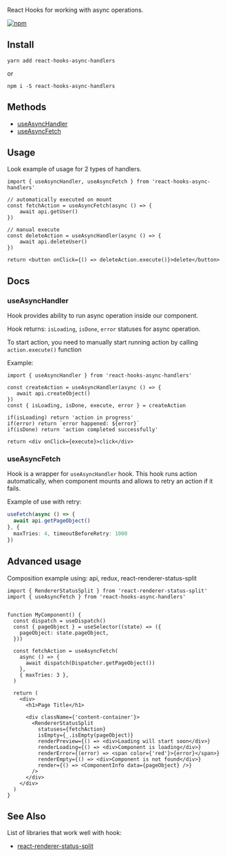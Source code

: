 
React Hooks for working with async operations.

[![npm](https://img.shields.io/npm/v/react-hooks-async-handlers)](https://www.npmjs.com/package/react-hooks-async-handlers)

## Install

``yarn add react-hooks-async-handlers``

or 

```npm i -S react-hooks-async-handlers```

## Methods

- [useAsyncHandler](#useasynchandler)
- [useAsyncFetch](#useasyncfetch)


## Usage

Look example of usage for 2 types of handlers.

```tsx
import { useAsyncHandler, useAsyncFetch } from 'react-hooks-async-handlers'

// automatically executed on mount
const fetchAction = useAsyncFetch(async () => {
    await api.getUser()
})

// manual execute
const deleteAction = useAsyncHandler(async () => {
    await api.deleteUser()
})

return <button onClick={() => deleteAction.execute()}>delete</button>
```


## Docs

### useAsyncHandler

Hook provides ability to run async operation inside our component.

Hook returns: `isLoading`, `isDone`, `error` statuses for async operation.

To start action, you need to manually start running action by calling `action.execute()` function

Example:

```tsx
import { useAsyncHandler } from 'react-hooks-async-handlers'

const createAction = useAsyncHandler(async () => {
   await api.createObject()
})
const { isLoading, isDone, execute, error } = createAction

if(isLoading) return 'action in progress'
if(error) return `error happened: ${error}`
if(isDone) return 'action completed successfully'

return <div onClick={execute}>click</div>
```


### useAsyncFetch

Hook is a wrapper for `useAsyncHandler` hook. 
This hook runs action automatically, when component mounts and allows to retry an action if it fails.

Example of use with retry: 

```typescript
useFetch(async () => {
  await api.getPageObject()
}, { 
  maxTries: 4, timeoutBeforeRetry: 1000 
})
```

## Advanced usage 

Composition example using: api, redux, react-renderer-status-split
```tsx
import { RendererStatusSplit } from 'react-renderer-status-split'
import { useAsyncFetch } from 'react-hooks-async-handlers'


function MyComponent() {
  const dispatch = useDispatch()
  const { pageObject } = useSelector((state) => ({
    pageObject: state.pageObject,
  }))
  
  const fetchAction = useAsyncFetch(
    async () => {
      await dispatch(Dispatcher.getPageObject())
    },
    { maxTries: 3 },
  )
    
  return (
    <div>
      <h1>Page Title</h1>
  
      <div className={'content-container'}>
        <RendererStatusSplit
          statuses={fetchAction}
          isEmpty={_.isEmpty(pageObject)}
          renderPreview={() => <div>Loading will start soon</div>}
          renderLoading={() => <div>Component is loading</div>}
          renderError={(error) => <span color={'red'}>{error}</span>}
          renderEmpty={() => <div>Component is not found</div>}
          render={() => <ComponentInfo data={pageObject} />}
        />
      </div>
    </div>
  ) 
}
```


## See Also

List of libraries that work well with hook:

- [react-renderer-status-split](https://www.npmjs.com/package/react-renderer-status-split)

